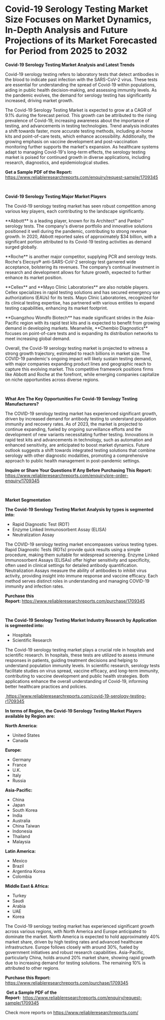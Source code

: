 <p><h1>Covid-19 Serology Testing Market Size Focuses on Market Dynamics, In-Depth Analysis and Future Projections of its Market Forecasted for Period from 2025 to 2032</h1></p><p><strong>Covid-19 Serology Testing Market Analysis and Latest Trends</strong></p>
<p><p>Covid-19 serology testing refers to laboratory tests that detect antibodies in the blood to indicate past infection with the SARS-CoV-2 virus. These tests are essential for understanding the spread of Covid-19 within populations, aiding in public health decision-making, and assessing immunity levels. As the pandemic evolves, the demand for serology testing has significantly increased, driving market growth.</p><p>The Covid-19 Serology Testing Market is expected to grow at a CAGR of 9.1% during the forecast period. This growth can be attributed to the rising prevalence of Covid-19, increasing awareness about the importance of testing, and advancements in testing technologies. Trend analysis indicates a shift towards faster, more accurate testing methods, including at-home kits and point-of-care tests, which enhance accessibility. Additionally, the growing emphasis on vaccine development and post-vaccination monitoring further supports the market's expansion. As healthcare systems adapt to managing Covid-19's long-term effects, the serology testing market is poised for continued growth in diverse applications, including research, diagnostics, and epidemiological studies.</p></p>
<p><strong>Get a Sample PDF of the Report:&nbsp;</strong> <a href="https://www.reliableresearchreports.com/enquiry/request-sample/1709345?utm_campaign=3355&utm_medium=2&utm_source=Github&utm_content=ia&utm_term=27032025&utm_id=covid-19-serology-testing">https://www.reliableresearchreports.com/enquiry/request-sample/1709345</a></p>
<p>&nbsp;</p>
<p><strong>Covid-19 Serology Testing Major Market Players</strong></p>
<p><p>The Covid-19 serology testing market has seen robust competition among various key players, each contributing to the landscape significantly. </p><p>**Abbott** is a leading player, known for its Architect™ and Panbio™ serology tests. The company's diverse portfolio and innovative solutions positioned it well during the pandemic, contributing to strong revenue growth. In 2020, Abbott reported sales of approximately $34 billion, with a significant portion attributed to its Covid-19 testing activities as demand surged globally.</p><p>**Roche** is another major competitor, supplying PCR and serology tests. Roche's Elecsys® anti-SARS-CoV-2 serology test garnered wide acceptance, bolstering its revenues. The company’s continual investment in research and development allows for future growth, expected to further enhance its market position.</p><p>**Cellex** and **Mayo Clinic Laboratories** are also notable players. Cellex specializes in rapid testing solutions and has secured emergency use authorizations (EAUs) for its tests. Mayo Clinic Laboratories, recognized for its clinical testing expertise, has partnered with various entities to expand testing capabilities, enhancing its market footprint.</p><p>**Guangzhou Wondfo Biotech** has made significant strides in the Asia-Pacific region with its rapid test kits and is expected to benefit from growing demand in developing markets. Meanwhile, **Chembio Diagnostics** focuses on point-of-care tests and is expanding its distribution networks to meet increasing global demand.</p><p>Overall, the Covid-19 serology testing market is projected to witness a strong growth trajectory, estimated to reach billions in market size. The COVID-19 pandemic's ongoing impact will likely sustain testing demand, with major companies expanding product lines and geographic reach to capture this evolving market. This competitive framework positions firms like Abbott and Roche at the forefront, while emerging companies capitalize on niche opportunities across diverse regions.</p></p>
<p>&nbsp;</p>
<p><strong>What Are The Key Opportunities For Covid-19 Serology Testing Manufacturers?</strong></p>
<p><p>The COVID-19 serology testing market has experienced significant growth, driven by increased demand for antibody testing to understand population immunity and recovery rates. As of 2023, the market is projected to continue expanding, fueled by ongoing surveillance efforts and the development of new variants necessitating further testing. Innovations in rapid test kits and advancements in technology, such as automation and enhanced sensitivity, are anticipated to boost market dynamics. Future outlook suggests a shift towards integrated testing solutions that combine serology with other diagnostic modalities, promoting a comprehensive approach to public health management in post-pandemic settings.</p></p>
<p><strong>Inquire or Share Your Questions If Any Before Purchasing This Report:</strong> <a href="https://www.reliableresearchreports.com/enquiry/pre-order-enquiry/1709345?utm_campaign=3355&utm_medium=2&utm_source=Github&utm_content=ia&utm_term=27032025&utm_id=covid-19-serology-testing">https://www.reliableresearchreports.com/enquiry/pre-order-enquiry/1709345</a></p>
<p>&nbsp;</p>
<p><strong>Market Segmentation</strong></p>
<p><strong>The Covid-19 Serology Testing Market Analysis by types is segmented into:</strong></p>
<p><ul><li>Rapid Diagnostic Test (RDT)</li><li>Enzyme Linked Immunosorbent Assay (ELISA)</li><li>Neutralization Assay</li></ul></p>
<p><p>The COVID-19 serology testing market encompasses various testing types. Rapid Diagnostic Tests (RDTs) provide quick results using a simple procedure, making them suitable for widespread screening. Enzyme Linked Immunosorbent Assays (ELISAs) offer higher sensitivity and specificity, often used in clinical settings for detailed antibody quantification. Neutralization Assays measure the ability of antibodies to inhibit virus activity, providing insight into immune response and vaccine efficacy. Each method serves distinct roles in understanding and managing COVID-19 immunity and infection rates.</p></p>
<p><strong>Purchase this Report:&nbsp;</strong><a href="https://www.reliableresearchreports.com/purchase/1709345?utm_campaign=3355&utm_medium=2&utm_source=Github&utm_content=ia&utm_term=27032025&utm_id=covid-19-serology-testing">https://www.reliableresearchreports.com/purchase/1709345</a></p>
<p>&nbsp;</p>
<p><strong>The Covid-19 Serology Testing Market Industry Research by Application is segmented into:</strong></p>
<p><ul><li>Hospitals</li><li>Scientific Research</li></ul></p>
<p><p>The Covid-19 serology testing market plays a crucial role in hospitals and scientific research. In hospitals, these tests are utilized to assess immune responses in patients, guiding treatment decisions and helping to understand population immunity levels. In scientific research, serology tests facilitate studies on virus spread, vaccine efficacy, and long-term immunity, contributing to vaccine development and public health strategies. Both applications enhance the overall understanding of Covid-19, informing better healthcare practices and policies.</p></p>
<p><a href="https://www.reliableresearchreports.com/covid-19-serology-testing-r1709345?utm_campaign=3355&utm_medium=2&utm_source=Github&utm_content=ia&utm_term=27032025&utm_id=covid-19-serology-testing">&nbsp;https://www.reliableresearchreports.com/covid-19-serology-testing-r1709345</a></p>
<p><strong>In terms of Region, the Covid-19 Serology Testing Market Players available by Region are:</strong></p>
<p>
    <p> <strong> North America: </strong>
        <ul>
            <li>United States</li>
            <li>Canada</li>
        </ul>
        </p> 
    <p> <strong> Europe: </strong>
        <ul>
            <li>Germany</li>
            <li>France</li>
            <li>U.K.</li>
            <li>Italy</li>
            <li>Russia</li>
        </ul>
        </p> 
    <p> <strong> Asia-Pacific: </strong>
        <ul>
            <li>China</li>
            <li>Japan</li>
            <li>South Korea</li>
            <li>India</li>
            <li>Australia</li>
            <li>China Taiwan</li>
            <li>Indonesia</li>
            <li>Thailand</li>
            <li>Malaysia</li>
        </ul>
        </p> 
    <p> <strong> Latin America: </strong>
        <ul>
            <li>Mexico</li>
            <li>Brazil</li>
            <li>Argentina Korea</li>
            <li>Colombia</li>
        </ul>
        </p> 
    <p> <strong> Middle East & Africa: </strong>
        <ul>
            <li>Turkey</li>
            <li>Saudi</li>
            <li>Arabia</li>
            <li>UAE</li>
            <li>Korea</li>
        </ul>
    </p>
    </p>
<p><p>The Covid-19 serology testing market has experienced significant growth across various regions, with North America and Europe anticipated to dominate the market. North America is expected to hold approximately 40% market share, driven by high testing rates and advanced healthcare infrastructure. Europe follows closely with around 30%, fueled by government initiatives and robust research capabilities. Asia-Pacific, particularly China, holds around 20% market share, showing rapid growth due to increasing demand for testing solutions. The remaining 10% is attributed to other regions.</p></p>
<p><strong>Purchase this Report: </strong><a href="https://www.reliableresearchreports.com/purchase/1709345?utm_campaign=3355&utm_medium=2&utm_source=Github&utm_content=ia&utm_term=27032025&utm_id=covid-19-serology-testing">https://www.reliableresearchreports.com/purchase/1709345</a></p>
<p>&nbsp;<strong>Get a Sample PDF of the Report:&nbsp;&nbsp;</strong><a href="https://www.reliableresearchreports.com/enquiry/request-sample/1709345?utm_campaign=3355&utm_medium=2&utm_source=Github&utm_content=ia&utm_term=27032025&utm_id=covid-19-serology-testing">https://www.reliableresearchreports.com/enquiry/request-sample/1709345</a></p>
<p><strong></strong></p>
<p>Check more reports on <a href="https://www.reliableresearchreports.com/?utm_campaign=3355&utm_medium=2&utm_source=Github&utm_content=ia&utm_term=27032025&utm_id=covid-19-serology-testing">https://www.reliableresearchreports.com/</a></p>